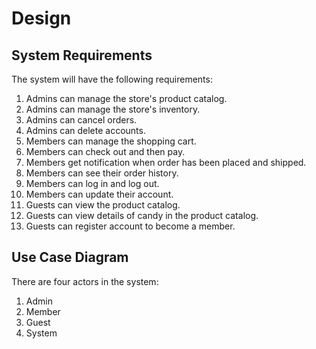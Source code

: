# Design

## System Requirements
The system will have the following requirements:
1. Admins can manage the store's product catalog.
2. Admins can manage the store's inventory.
3. Admins can cancel orders.
4. Admins can delete accounts.
5. Members can manage the shopping cart.
6. Members can check out and then pay.
7. Members get notification when order has been placed and shipped.
8. Members can see their order history.
9. Members can log in and log out.
10. Members can update their account.
11. Guests can view the product catalog.
12. Guests can view details of candy in the product catalog.
13. Guests can register account to become a member.

## Use Case Diagram
There are four actors in the system:
1. Admin
2. Member
3. Guest
4. System
